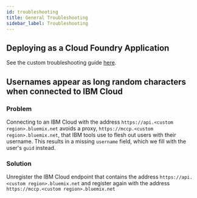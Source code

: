 ```yaml
---
id: troubleshooting
title: General Troubleshooting
sidebar_label: Troubleshooting 
---
```


## Deploying as a Cloud Foundry Application
See the custom troubleshooting guide [here](../../deploy/cloud-foundry#troubleshooting).

## Usernames appear as long random characters when connected to IBM Cloud

### Problem
Connecting to an IBM Cloud with the address `https://api.<custom region>.bluemix.net` avoids a proxy, `https://mccp.<custom region>.bluemix.net`,
that IBM tools use to flesh out users with their username. This results in a missing `username` field, which we fill with the user's `guid`
instead. 

### Solution
Unregister the IBM Cloud endpoint that contains the address `https://api.<custom region>.bluemix.net` and register again with the address
`https://mccp.<custom region>.bluemix.net`


